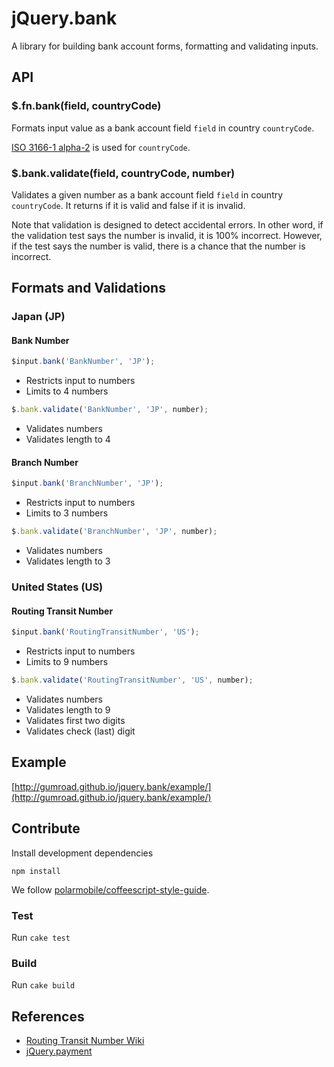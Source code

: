 # jQuery.bank

A library for building bank account forms, formatting and validating inputs.

## API

### $.fn.bank(field, countryCode)

Formats input value as a bank account field `field` in country `countryCode`.

[ISO 3166-1 alpha-2](https://en.wikipedia.org/wiki/ISO_3166-1_alpha-2) is used for `countryCode`.

### $.bank.validate(field, countryCode, number)

Validates a given number as a bank account field `field` in country `countryCode`. It returns if it is valid and false if it is invalid.

Note that validation is designed to detect accidental errors. In other word, if the validation test says the number is invalid, it is 100% incorrect. However, if the test says the number is valid, there is a chance that the number is incorrect.

## Formats and Validations

### Japan (JP)

#### Bank Number

```javascript
$input.bank('BankNumber', 'JP');
```

* Restricts input to numbers
* Limits to 4 numbers

```javascript
$.bank.validate('BankNumber', 'JP', number);
```

* Validates numbers
* Validates length to 4

#### Branch Number

```javascript
$input.bank('BranchNumber', 'JP');
```

* Restricts input to numbers
* Limits to 3 numbers

```javascript
$.bank.validate('BranchNumber', 'JP', number);
```

* Validates numbers
* Validates length to 3

### United States (US)

#### Routing Transit Number

```javascript
$input.bank('RoutingTransitNumber', 'US');
```

* Restricts input to numbers
* Limits to 9 numbers

```javascript
$.bank.validate('RoutingTransitNumber', 'US', number);
```

* Validates numbers
* Validates length to 9
* Validates first two digits
* Validates check (last) digit

## Example

[http://gumroad.github.io/jquery.bank/example/](http://gumroad.github.io/jquery.bank/example/)

## Contribute

Install development dependencies
```
npm install
```

We follow [polarmobile/coffeescript-style-guide](https://github.com/polarmobile/coffeescript-style-guide).

### Test

Run `cake test`

### Build

Run `cake build`

## References

* [Routing Transit Number Wiki](http://en.wikipedia.org/wiki/Routing_transit_number)
* [jQuery.payment](https://github.com/stripe/jquery.payment)
